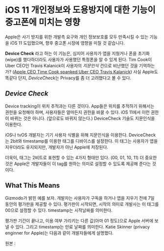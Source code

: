 # iOS 11 개인정보와 도용방지에 대한 기능이 중고폰에 미치는 영향

Apple은 사기 방지를 위한 개발측 요구와 개인 정보보호를 모두 만족시킬 수 있는 기능을 iOS 11 도입했으며, 향후 중고폰 시장에 영향을 미칠 것 같습니다.

**Device Check** 라고 하는 이 기능은, 심지어 사용자가 앱을 지웠거나 폰을 초기화(wipe)를 했다하더라도 사용자가 사용했던 특정폰을 알 수 있게 된다. Tim Cook이 Uber CEO인 Travis Kalanick이 사용자의 *지문인식* 건으로 비난했던 것을 기억하는가? ([Apple CEO Time Cook spanked Uber CEO Travis Kalanick](https://www.macobserver.com/columns-opinions/editorial/time-tim-cook-spanked-uber-ceo-kalanick-breaking-rules/)) 사실 Apple도 똑같다 단지, *DeviceCheck*는 Privacy를 좀 더 고려했다고 볼 수 있다.

## *Device Check*
Device tracking이 위치 추적과는 다른 것이다. App들은 위치를 추적하기 위해서는 권한을 요청해야 하며, 사용자들은 얼마든지 권한을 바꿀 수 있다. iOS 11에서 이런 권한이 바뀌는 것은 아니다. (앞으로도 바뀌지 않는다.) DeviceCheck 기술도 지문인식을 이용한다.

iOS나 tvOS 개발자는 기기 사용자 식별을 위해 지문인식을 이용한다. DeviceCheck는 2bit와 timestamp를 이용한 태그를 디바이스를 설정한다. 이 태그는 사용자가 앱을 지우더라도 유지되지만, 개발자가 아닌 Apple에 저장된다.

더욱이, 태그는 2비트로 표현할 수 있는 4가지 형태만 있다. (00, 01, 10, 11) 
더 중요한 것은 Apple은 개발자들이 이 tag를 원하는 의미로 설정할 수 있도록 제공해 준다는 것이다.

## What This Means
Gizmodo가 밝힌 예를 보자. 개발자는 사용자가 구독을 하거나 앱을 지우기 전에 7일 동안의 평가판을 제공할 수 있다. 평가판이 시작되면, 시작의 의미로 개발사는 이 태그를 00으로 설정할 수 있다. timestamp는 시작날짜를 의미한다.

평가판 기간이 끝나고, 이용 여부 가리키는 다른 값(아마 01 정도)으로 Apple 서버에 보낼 수 있다. 그리고 timestamp는 만료 날짜를 의미한다. Katie Skinner (privacy enginner for Apple)는 다음과 같이 개발자들에게 설명했다.



원본 : 